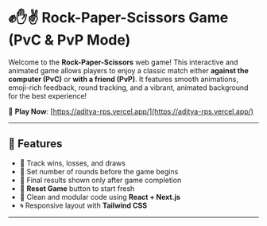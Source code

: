 # ✊✋✌️ Rock-Paper-Scissors Game (PvC & PvP Mode)

Welcome to the **Rock-Paper-Scissors** web game! This interactive and animated game allows players to enjoy a classic match either **against the computer (PvC)** or **with a friend (PvP)**. It features smooth animations, emoji-rich feedback, round tracking, and a vibrant, animated background for the best experience!

🔗 **Play Now**: [https://aditya-rps.vercel.app/](https://aditya-rps.vercel.app/)

---

## 🌟 Features

- 🎯 Track wins, losses, and draws  
- 🔄 Set number of rounds before the game begins  
- 📢 Final results shown only after game completion  
- 🔁 **Reset Game** button to start fresh  
- 🧠 Clean and modular code using **React + Next.js**  
- 🌀 Responsive layout with **Tailwind CSS**

---
